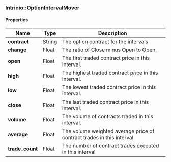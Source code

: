 

[//]: # (CLASS:Intrinio::OptionIntervalMover)

[//]: # (KIND:object)

### Intrinio::OptionIntervalMover

#### Properties

[//]: # (START_DEFINITION)

Name | Type | Description
------------ | ------------- | -------------
**contract** | String | The option contract for the intervals &nbsp;
**change** | Float | The ratio of Close minus Open to Open. &nbsp;
**open** | Float | The first traded contract price in this interval. &nbsp;
**high** | Float | The highest traded contract price in this interval. &nbsp;
**low** | Float | The lowest traded contract price in this interval. &nbsp;
**close** | Float | The last traded contract price in this interval. &nbsp;
**volume** | Float | The volume of contracts traded in this interval. &nbsp;
**average** | Float | The volume weighted average price of contract trades in this interval. &nbsp;
**trade_count** | Float | The number of contract trades executed in this interval &nbsp;

[//]: # (END_DEFINITION)



